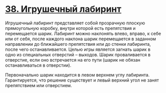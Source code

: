 # [38. Игрушечный лабиринт](Task.pdf)

Игрушечный лабиринт представляет собой прозрачную плоскую прямоугольную коробку, внутри которой есть препятствия и перемещается шарик. Лабиринт можно наклонять влево, вправо, к себе или от себя, после каждого наклона шарик перемещается в заданном направлении до ближайшего препятствия или до стенки лабиринта, после чего останавливается. Целью игры является загнать шарик в одно из специальных отверстий – выходов. Шарик проваливается в отверстие, если оно встречается на его пути (шарик не обязан останавливаться в отверстии).

Первоначально шарик находится в левом верхнем углу лабиринта. Гарантируется, что решение существует и левый верхний угол не занят препятствием или отверстием.